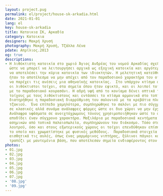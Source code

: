 ```yaml
---
layout: project.pug
permalink: el/project/house-sk-arkadia.html
date: 2021-01-01
lang: el
key: house-sk-arkadia
title: Κατοικια ΣΚ, Αρκαδία
category: Κατοικια
designers: Μακρή Χρυσή
photography: Μακρή Χρυσή, Τζάλλα Λένα
pdate: Απρίλιος.2013
og: true
descriptions:
- Η λιθόκτιστη κατοικία στο χωριό Άγιος Ανδρέας του νομού Αρκαδίας σχεδιάστηκε ούτως
  ώστε να μπορεί να λειτουργήσει αρχικά ως εξοχική κατοικία και αργότερα να μπορέσει
  να αποτελέσει την κύρια κατοικία των ιδιοκτητών. Η μελετητική κατεύθυνση που ακολουθήθηκε,
  ήταν το αποτέλεσμα να μην απέχει από τον παραδοσιακό χαρακτήρα του οικισμού αλλά
  να παρέχει τις ανέσεις μια αθηναϊκής κατοικίας.  Στο υπάρχον κτίσμα αποκαλύφθηκαν
  οι λιθόκτιστοι τοίχοι, στα σημεία όπου ήταν εφικτό, και οι λοιποί τοίχοι επενδύθηκαν
  με το παραδοσιακό κουρασάνι. Η αδρή υφή από το κονίαμα δένει οπτικά τους επίπεδους
  τοίχους με τους λιθόκτιστους και εντάσσει το κτίσμα αρμονικά στο τοπίο. Εσωτερικά
  διατηρήθηκε η παραδοσιακή διαρρύθμιση του σαλονιού με τα κρεβάτια πλευρικά του κτιστού
  τζακιού.  Ένα επίπεδο χαμηλότερα, συμπληρώθηκε το σαλόνι με πιο σύγχρονη μάτια,
  σε κλασικές αλλά συνάμα ανάλαφρες φόρμες ώστε οι δυο χώροι να μην έρχονται σε αντίθεση.
  Ανάλαφρα υφάσματα σε ανοιχτόχρωμους τόνους χρησιμοποιήθηκαν ώστε το αποτέλεσμα να
  αποδίδει έναν σύγχρονο χαρακτήρα. Μαξιλάρια με παραδοσιακά κεντήματα και αντίκες
  ασημικών από τοπικά παλαιοπωλεία, συμπληρώνουν τον διάκοσμο. Τόσο στον χώρο του
  λουτρού, όσο και στους εξωτερικούς χώρους οι τοίχοι επενδύθηκαν επίσης με κουρασάνι,
  το οποίο και χρωματίστηκε με φυσικές μεθόδους.  Παραδοσιακά στοιχεία συμπλήρωσαν
  αισθητικά τις αυλές, όπως ένας μαρμάρινος νιπτήρας, ξύλινοι πάγκοι και ένα μαρμάρινο
  τραπέζι με μαντεμένια βάση, που αποτέλεσαν σημεία ενδιαφέροντος στον κήπο της κατοικίας.
photos:
- 01.jpg
- 02.jpg
- 03.jpg
- 04.jpg
- 05.jpg
- 06.jpg
- 07.jpg
- '08.jpg'
- '09.jpg'
---
```

